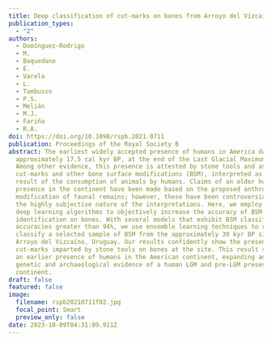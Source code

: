 ```yaml
---
title: Deep classification of cut-marks on bones from Arroyo del Vizcaíno (Uruguay)
publication_types:
  - "2"
authors:
  - Domínguez-Rodrigo
  - M.
  - Baquedano
  - E.
  - Varela
  - L.
  - Tambusso
  - P.S.
  - Melián
  - M.J.
  - Fariña
  - R.A.
doi: https://doi.org/10.1098/rspb.2021.0711
publication: Proceedings of the Royal Society B
abstract: The earliest widely accepted presence of humans in America dates to
  approximately 17.5 cal kyr BP, at the end of the Last Glacial Maximum (LGM).
  Among other evidence, this presence is attested by stone tools and associated
  cut-marks and other bone surface modifications (BSM), interpreted as the
  result of the consumption of animals by humans. Claims of an older human
  presence in the continent have been made based on the proposed anthropogenic
  modification of faunal remains; however, these have been controversial due to
  the highly subjective nature of the interpretations. Here, we employ advanced
  deep learning algorithms to objectively increase the accuracy of BSM
  identification on bones. With several models that exhibit BSM classification
  accuracies greater than 94%, we use ensemble learning techniques to robustly
  classify a selected sample of BSM from the approximately 30 kyr BP site of
  Arroyo del Vizcaíno, Uruguay. Our results confidently show the presence of
  cut-marks imparted by stone tools on bones at the site. This result supports
  an earlier presence of humans in the American continent, expanding additional
  genetic and archaeological evidence of a human LGM and pre-LGM presence in the
  continent.
draft: false
featured: false
image:
  filename: rspb20210711f02.jpg
  focal_point: Smart
  preview_only: false
date: 2023-10-09T04:31:09.911Z
---
```

